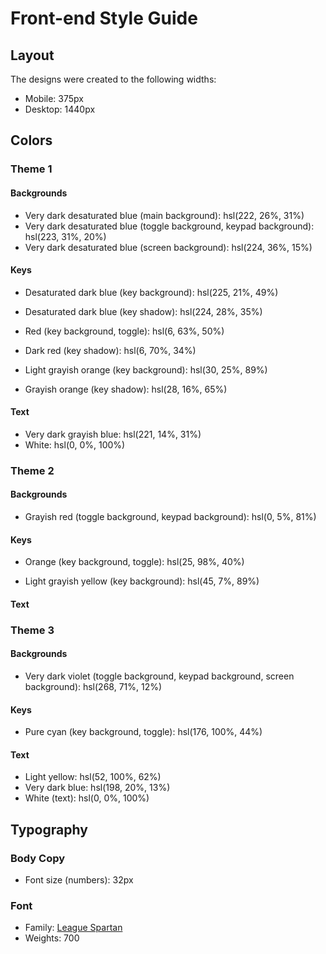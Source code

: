 # Front-end Style Guide

## Layout

The designs were created to the following widths:

- Mobile: 375px
- Desktop: 1440px

## Colors

### Theme 1

#### Backgrounds

- Very dark desaturated blue (main background): hsl(222, 26%, 31%)
- Very dark desaturated blue (toggle background, keypad background): hsl(223, 31%, 20%)
- Very dark desaturated blue (screen background): hsl(224, 36%, 15%)

#### Keys

- Desaturated dark blue (key background): hsl(225, 21%, 49%)
- Desaturated dark blue (key shadow): hsl(224, 28%, 35%)

- Red (key background, toggle): hsl(6, 63%, 50%)
- Dark red (key shadow): hsl(6, 70%, 34%)

- Light grayish orange (key background): hsl(30, 25%, 89%)
- Grayish orange (key shadow): hsl(28, 16%, 65%)

#### Text

- Very dark grayish blue: hsl(221, 14%, 31%)
- White: hsl(0, 0%, 100%)

### Theme 2

#### Backgrounds

<!-- - Light gray (main background): hsl(0, 0%, 90%) // -->
- Grayish red (toggle background, keypad background): hsl(0, 5%, 81%)
<!-- - Very light gray (screen background): hsl(0, 0%, 93%) // -->

#### Keys

<!-- - Dark moderate cyan (key background): hsl(185, 42%, 37%) -->
<!-- - Very dark cyan (key shadow): hsl(185, 58%, 25%) -->

- Orange (key background, toggle): hsl(25, 98%, 40%)
<!-- - Dark orange (key shadow): hsl(25, 99%, 27%) -->

- Light grayish yellow (key background): hsl(45, 7%, 89%)
<!-- - Dark grayish orange (key shadow): hsl(35, 11%, 61%) -->

#### Text

<!-- - Very dark grayish yellow: hsl(60, 10%, 19%) -->
<!-- - White (text): hsl(0, 0%, 100%) -->

### Theme 3

#### Backgrounds

<!-- - Very dark violet (main background): hsl(268, 75%, 9%) -->
- Very dark violet (toggle background, keypad background, screen background): hsl(268, 71%, 12%)

#### Keys

<!-- - Dark violet (key background): hsl(281, 89%, 26%) -->
<!-- - Vivid magenta (key shadow): hsl(285, 91%, 52%) -->

- Pure cyan (key background, toggle): hsl(176, 100%, 44%)
<!-- - Soft cyan (key shadow): hsl(177, 92%, 70%) -->

<!-- - Very dark violet (key background): hsl(268, 47%, 21%) -->
<!-- - Dark magenta (key shadow): hsl(290, 70%, 36%) -->

#### Text

- Light yellow: hsl(52, 100%, 62%)
- Very dark blue: hsl(198, 20%, 13%)
- White (text): hsl(0, 0%, 100%)

## Typography

### Body Copy

- Font size (numbers): 32px

### Font

- Family: [League Spartan](https://fonts.google.com/specimen/League+Spartan)
- Weights: 700
